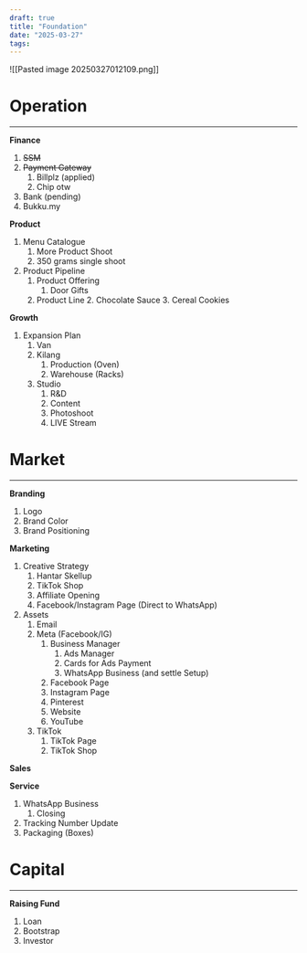 ```yaml
---
draft: true
title: "Foundation"
date: "2025-03-27"
tags: 
---
```

![[Pasted image 20250327012109.png]]


# Operation
----
**Finance**
1. ~~SSM~~
2. ~~Payment Gateway~~
	1. Billplz (applied)
	2. Chip otw
3. Bank (pending)
4. Bukku.my


**Product**
1. Menu Catalogue
	1. More Product Shoot 
	2. 350 grams single shoot
2. Product Pipeline
	1. Product Offering
		1. Door Gifts
	2. Product Line
		2. Chocolate Sauce
		3. Cereal Cookies

**Growth**
1. Expansion Plan
	1. Van
	2. Kilang
		1. Production (Oven)
		2. Warehouse (Racks)
	3. Studio
		1. R&D
		2. Content
		3. Photoshoot
		4. LIVE Stream

# Market
----------
**Branding**
1. Logo
2. Brand Color
3. Brand Positioning

**Marketing**
1. Creative Strategy
	1. Hantar Skellup
	2. TikTok Shop
	3. Affiliate Opening
	4. Facebook/Instagram Page (Direct to WhatsApp)
2. Assets
	1. Email
	2. Meta (Facebook/IG)
		1. Business Manager
			1. Ads Manager
			2. Cards for Ads Payment
			3. WhatsApp Business (and settle Setup)
		2. Facebook Page
		3. Instagram Page
		4. Pinterest
		5. Website
		6. YouTube
	3. TikTok
		1. TikTok Page
		2. TikTok Shop


**Sales**


**Service**
1. WhatsApp Business
	1. Closing 
2. Tracking Number Update
3. Packaging (Boxes)


# Capital
---
**Raising Fund**
1. Loan
2. Bootstrap
3. Investor
